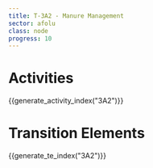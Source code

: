 ```yaml
---
title: T-3A2 - Manure Management
sector: afolu
class: node
progress: 10
---
```



# Activities

{{generate_activity_index("3A2")}}

# Transition Elements

{{generate_te_index("3A2")}}



